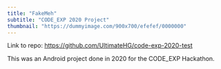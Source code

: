 ```yaml
---
title: "FakeMeh"
subtitle: "CODE_EXP 2020 Project"
thumbnail: "https://dummyimage.com/900x700/efefef/0000000"
---
```


Link to repo: https://github.com/UltimateHG/code-exp-2020-test

This was an Android project done in 2020 for the CODE_EXP Hackathon.